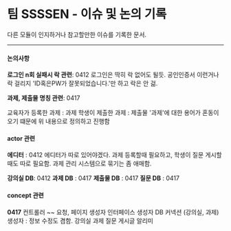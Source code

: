 # 팀 SSSSEN - 이슈 및 논의 기록

다른 모듈이 인지하거나 참고할만한 이슈를 기록한 문서.


-------

#### 논의사항

__로그인 n회 실패시 락 관련__: 0412
로그인은 딱히 락 없어도 될듯.
공인인증서 이런거나 락 걸리지 'ID혹은PW가 잘못되었습니다.'만 하고 락은 안 걺.

__과제, 제출물 명칭 관련__: 0417

교육자가 등록한 과제 : 과제
학생이 제출한 과제 : 제출물
'과제'에 대한 용어가 혼동이 오기 떄문에 위 내용으로 정의하고 진행함



#### actor 관련

__에디터__ : 0412
에디터가 따로 있어야겠다.
과제 등록할때 필요하고, 학생이 질문 게시할때도 따로 필요함.
과제 관리 시스템으로 묶기는 좀 애매함.

__강의실 DB__: 0412
__과제 DB__ :  0417
__제출물 DB__ : 0417
__질문 DB__ : 0417



#### concept 관련

__0417__
컨트롤러 
~~ 요청,
페이지 생성자
인터페이스 생성자
DB 커넥션
(강의실, 과제) 생성자 : 정보 수정도 겸함.
강의실
과제
질문 게시글
알리미